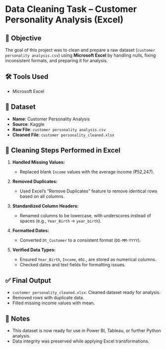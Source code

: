 # Data Cleaning Task – Customer Personality Analysis (Excel)

## 📌 Objective
The goal of this project was to clean and prepare a raw dataset (`customer personality analysis.csv`) using **Microsoft Excel** by handling nulls, fixing inconsistent formats, and preparing it for analysis.

## 🛠️ Tools Used
- Microsoft Excel

## 📂 Dataset
- **Name**: Customer Personality Analysis  
- **Source**: Kaggle  
- **Raw File**: `customer personality analysis.csv`  
- **Cleaned File**: `customer personality_cleaned.xlsx`

## 🧹 Cleaning Steps Performed in Excel

1. **Handled Missing Values:**
   - Replaced blank `Income` values with the average income (₹52,247).

2. **Removed Duplicates:**
   - Used Excel’s “Remove Duplicates” feature to remove identical rows based on all columns.

3. **Standardized Column Headers:**
   - Renamed columns to be lowercase, with underscores instead of spaces (e.g., `Year_Birth` → `year_birth`).

4. **Formatted Dates:**
   - Converted `Dt_Customer` to a consistent format (`DD-MM-YYYY`).

5. **Verified Data Types:**
   - Ensured `Year_Birth`, `Income`, etc., are stored as numerical columns.
   - Checked dates and text fields for formatting issues.

## ✅ Final Output
- `customer personality_cleaned.xlsx`: Cleaned dataset ready for analysis.
- Removed rows with duplicate data.
- Filled missing income values with mean.

## 📎 Notes
- This dataset is now ready for use in Power BI, Tableau, or further Python analysis.
- Data integrity was preserved while applying Excel transformations.

